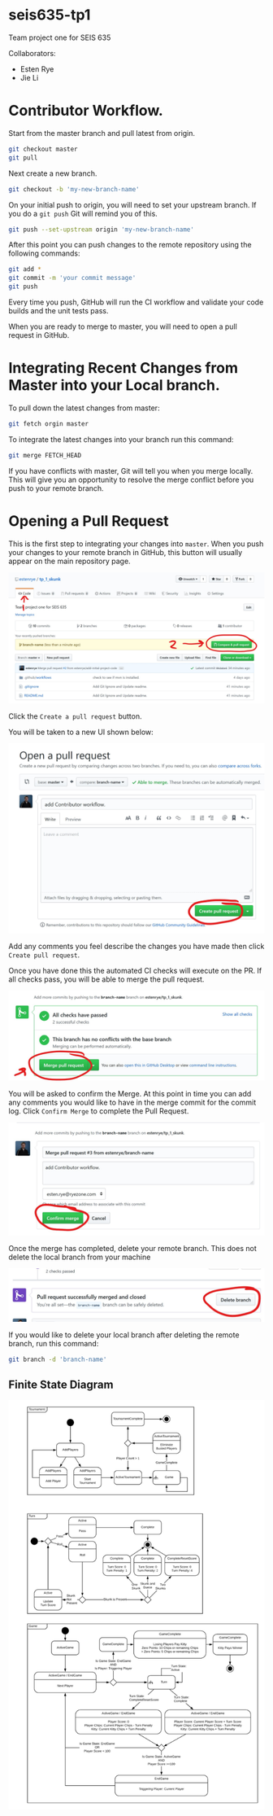 # seis635-tp1
Team project one for SEIS 635

Collaborators:

- Esten Rye
- Jie Li

# Contributor Workflow.

Start from the master branch and pull latest from origin.

```bash
git checkout master
git pull
```

Next create a new branch.

```bash
git checkout -b 'my-new-branch-name'
```

On your initial push to origin, you will need to set your upstream branch.  If you do a `git push` Git will remind you of this.

```bash
git push --set-upstream origin 'my-new-branch-name'
```

After this point you can push changes to the remote repository using the following commands:

```bash
git add *
git commit -m 'your commit message'
git push
```

Every time you push, GitHub will run the CI workflow and validate your code builds and the unit tests pass.

When you are ready to merge to master, you will need to open a pull request in GitHub.

# Integrating Recent Changes from Master into your Local branch.

To pull down the latest changes from master:

```bash
git fetch orgin master
```

To integrate the latest changes into your branch run this command:

```bash
git merge FETCH_HEAD
```

If you have conflicts with master, Git will tell you when you merge locally.  This will give you an opportunity to resolve the merge conflict before you push to your remote branch.

# Opening a Pull Request

This is the first step to integrating your changes into `master`.  When you push your changes to your remote branch in GitHub, this button will usually appear on the main repository page.

![Create Pull Request](.img/pr_guide.1.jpg)

Click the `Create a pull request` button.

You will be taken to a new UI shown below:

![Create Pull Request Confirmation](.img/pr_guide.2.jpg)

Add any comments you feel describe the changes you have made then click `Create pull request`.

Once you have done this the automated CI checks will execute on the PR.  If all checks pass, you will be able to merge the pull request.

![Merge Pull Request](.img/pr_guide.3.jpg)

You will be asked to confirm the Merge.  At this point in time you can add any comments you would like to have in the merge commit for the commit log.  Click `Confirm Merge` to complete the Pull Request.

![Confirm the Merge](.img/pr_guide.4.jpg)

Once the merge has completed, delete your remote branch.  This does not delete the local branch from your machine

![Delete remote branch](.img/pr_guide.5.jpg)

If you would like to delete your local branch after deleting the remote branch, run this command:

```bash
git branch -d 'branch-name'
```

## Finite State Diagram

![FSD for Skunk game](.img/fsd.png)